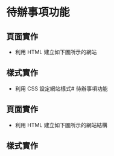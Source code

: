 # 待辦事項功能
 
## 頁面實作
 
- 利用 HTML 建立如下圖所示的網站
 
## 樣式實作
 
- 利用 CSS 設定網站樣式# 待辦事項功能
 
## 頁面實作
 
- 利用 HTML 建立如下圖所示的網站結構
 
## 樣式實作